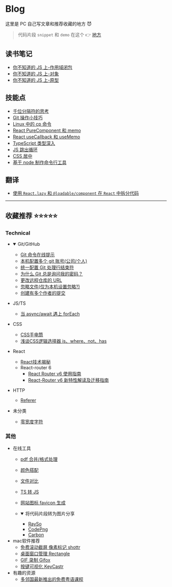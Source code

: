 # Blog

这里是 PC 自己写文章和推荐收藏的地方 😈

> 代码片段 `snippet` 和 `demo` 在这个 👉 [地方](https://github.com/zpc7/snippets-and-demos)

## 读书笔记

- [你不知道的 JS 上-作用域闭包](./ReadingNotes/你不知道的JS上-作用域闭包.md)
- [你不知道的 JS 上-对象](./ReadingNotes/你不知道的JS上-对象.md)
- [你不知道的 JS 上-原型](./ReadingNotes/你不知道的JS上-原型.md)

## 技能点

- [千位分隔符的思考](./SkillPoints/千位分隔符.md)
- [Git 操作小技巧](./SkillPoints/GitTips-Vol-1.md)
- [Linux 中的 cp 命令](./SkillPoints/Linux-cp.md)
- [React PureComponent 和 memo](./SkillPoints/React-PureComponent+memo.md)
- [React useCallback 和 useMemo](./SkillPoints/React-useCallback+useMemo.md)
- [TypeScript 类型深入](./SkillPoints/TypeScript类型深入.md)
- [JS 跳出循环](./SkillPoints/Out-of-the-Loop.md)
- [CSS 居中](./SkillPoints/CSS-center.md)
- [基于 node 制作命令行工具](./SkillPoints/Node-cli-tool.md)

## 翻译

- [使用 `React.lazy` 和 `@loadable/component` 在 `React` 中拆分代码](./Translation/React.lazy+Suspense.md)

---

## 收藏推荐 ⭐⭐⭐⭐⭐

### Technical

- <details open>
    <summary>Git/GitHub</summary>

    - [Git 命令在线提示](https://gitexplorer.com/)
    - [本机配置多个 git 账号(公司/个人)](https://www.cnblogs.com/zhangceblogs/p/8488384.html)
    - [统一配置 Git 处理行结束符](https://docs.github.com/cn/github/using-git/configuring-git-to-handle-line-endings)
    - [为什么 Git 总是询问我的密码？](https://docs.github.com/cn/github/using-git/why-is-git-always-asking-for-my-password)
    - [更改远程仓库的 URL](https://docs.github.com/cn/github/using-git/changing-a-remotes-url)
    - [忽略文件(仅为本机设置忽略?)](https://docs.github.com/cn/github/using-git/ignoring-files)
    - [创建有多个作者的提交](https://docs.github.com/cn/github/committing-changes-to-your-project/creating-a-commit-with-multiple-authors)
  </details>

- JS/TS
  - [当 async/await 遇上 forEach](http://objcer.com/2017/10/12/async-await-with-forEach/)
- CSS
  - [CSS手电筒](https://voussoir.net/writing/browser_in_the_dark)
  - [浅谈CSS逻辑选择器 is、where、not、has](https://www.dongchuanmin.com/xhtml/2463.html)

- React
  - [React技术揭秘](https://react.iamkasong.com/)
  - React-router 6
    - [React Router v6 使用指南](https://zhuanlan.zhihu.com/p/191419879)
    - [React-Router v6 新特性解读及迁移指南](https://blog.csdn.net/weixin_40906515/article/details/104957712)

- HTTP
  - [Referer](http://www.ruanyifeng.com/blog/2019/06/http-referer.html)

- 未分类
  - [零宽度字符](https://juejin.cn/post/6844904164057677831)
  
### 其他
- 在线工具
  - [pdf 合并/格式处理](https://smallpdf.com/cn)
  - [颜色搭配](https://colorhunt.co/)
  - [文件对比](https://differ.netlify.app/)
  - [TS 转 JS](https://www.typescriptlang.org/play)
  - [网站图标 favicon 生成](https://favicon.io/)
  - <details open>
      <summary>将代码片段转为图片分享</summary>

      * [RaySo](https://ray.so/)
      * [CodePng](https://www.codepng.app/)
      * [Carbon](https://carbon.now.sh/)
    </details>
- mac软件推荐
  - [免费滚动截屏 像素标记 shottr](https://shottr.cc/)
  - [桌面窗口管理 Rectangle](https://rectangleapp.com/)
  - [GIF 录制 Gifox](https://gifox.io/)
  - [按键可视化 KeyCastr](https://github.com/keycastr/keycastr)
- 有趣的资源
  - [多邻国最新推出的免费粤语课程](https://zh-cn.duolingo.com/welcome?welcomeStep=choosePath)
